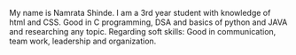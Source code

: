 My name is Namrata Shinde. I am a 3rd year student with knowledge of html and CSS. Good in C programming, DSA and basics of python and JAVA and researching any topic. Regarding soft skills: Good in communication, team work, leadership and organization.
